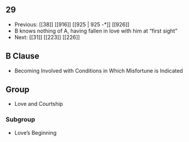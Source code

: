 ## 29
- Previous: [[38]] [[916]] [[925 | 925 -*]] [[926]] 
- B knows nothing of A, having fallen in love with him at “first sight”
- Next: [[31]] [[223]] [[226]] 

## B Clause
- Becoming Involved with Conditions in Which Misfortune is Indicated

## Group
- Love and Courtship

### Subgroup
- Love’s Beginning

